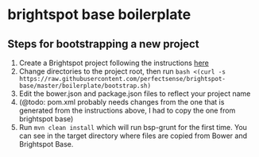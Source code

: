 brightspot base boilerplate
===========================

Steps for bootstrapping a new project
-------------------------------------

1.	Create a Brightspot project following the instructions [here](http://www.brightspot.com/docs/2.4/get-started/installation#development-installation)
2.	Change directories to the project root, then run `bash <(curl -s https://raw.githubusercontent.com/perfectsense/brightspot-base/master/boilerplate/bootstrap.sh)`
3.	Edit the bower.json and package.json files to reflect your project name
4.	(@todo: pom.xml probably needs changes from the one that is generated from the instructions above, I had to copy the one from brightspot base)
5.	Run `mvn clean install` which will run bsp-grunt for the first time. You can see in the target directory where files are copied from Bower and Brightspot Base.
